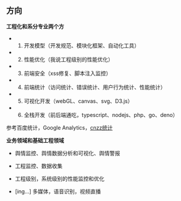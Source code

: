 ## 方向

**工程化和系分专业两个方**

* 1. 开发模型（开发规范、模块化框架、自动化工具）

* 2. 性能优化（我说工程级别的性能优化）

* 3. 前端安全（xss修复、脚本注入监控）

* 4. 前端统计（访问统计、错误统计、用户行为统计、性能统计）

* 5. 可视化开发（webGL、canvas、svg、D3.js）

* 6. 全栈开发（前后端通吃，typescript、nodejs、php、go、deno）

参考百度统计，Google Analytics，[cnzz统计](http://open.cnzz.com/a/new/trackevent/)

**业务领域和基础工程领域**

* 舆情监控、舆情数据分析和可视化、舆情警报

* 工程监控、数据收集

* 工程级别，系统级别的性能监控和优化

* [ing...] 多媒体，语音识别，视频直播